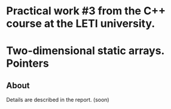 # Practical work #3 from the C++ course at the LETI university.
# Two-dimensional static arrays. Pointers

## About
Details are described in the report. (soon)
